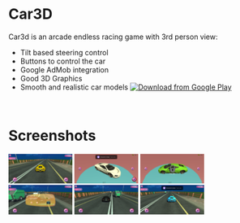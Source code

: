 # Car3D
Car3d is an arcade endless racing game with 3rd person view:
- Tilt based steering control
- Buttons to control the car
- Google AdMob integration
- Good 3D Graphics
- Smooth and realistic car models
[<img src="https://play.google.com/intl/en_us/badges/images/generic/en_badge_web_generic.png"
      alt="Download from Google Play"
      height="80">]([https://play.google.com/store/apps/details?id=com.pixelpatch.movieland&pcampaignid=web_share](https://play.google.com/store/apps/details?id=com.DefaultCompany.car3d&pcampaignid=web_share)) 
<br/>

# Screenshots
<img src="Textures/img_1.png" width = "25%">   <img src="Textures/img_2.png" width = "25%">    <img src="Textures/img_3.png" width ="25%"> <img src="Textures/Img_4.png" width = "25%">    <img src="Textures/img_5.png" width = "25%">   <img src="Textures/img_6.png" width ="25%">
